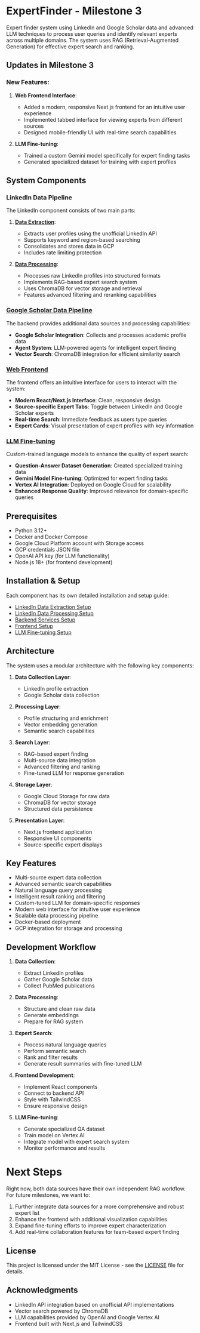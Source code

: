 # ExpertFinder - Milestone 3

Expert finder system using LinkedIn and Google Scholar data and advanced LLM techniques to process user queries and identify relevant experts across multiple domains. The system uses RAG (Retrieval-Augmented Generation) for effective expert search and ranking.

## Updates in Milestone 3

### New Features:
1. **Web Frontend Interface**: 
   - Added a modern, responsive Next.js frontend for an intuitive user experience
   - Implemented tabbed interface for viewing experts from different sources
   - Designed mobile-friendly UI with real-time search capabilities

2. **LLM Fine-tuning**: 
   - Trained a custom Gemini model specifically for expert finding tasks
   - Generated specialized dataset for training with expert profiles

## System Components

### LinkedIn Data Pipeline

The LinkedIn component consists of two main parts:

1. **[Data Extraction](./linkedin_raw_data)**: 
   - Extracts user profiles using the unofficial LinkedIn API
   - Supports keyword and region-based searching
   - Consolidates and stores data in GCP
   - Includes rate limiting protection
   
2. **[Data Processing](./linkedin_data_processing)**:
   - Processes raw LinkedIn profiles into structured formats
   - Implements RAG-based expert search system
   - Uses ChromaDB for vector storage and retrieval
   - Features advanced filtering and reranking capabilities

### [Google Scholar Data Pipeline](./backend)

The backend provides additional data sources and processing capabilities:

- **Google Scholar Integration**: Collects and processes academic profile data
- **Agent System**: LLM-powered agents for intelligent expert finding
- **Vector Search**: ChromaDB integration for efficient similarity search

### [Web Frontend](./frontend)

The frontend offers an intuitive interface for users to interact with the system:

- **Modern React/Next.js Interface**: Clean, responsive design
- **Source-specific Expert Tabs**: Toggle between LinkedIn and Google Scholar experts
- **Real-time Search**: Immediate feedback as users type queries
- **Expert Cards**: Visual presentation of expert profiles with key information

### [LLM Fine-tuning](./backend/llm-finetuning)

Custom-trained language models to enhance the quality of expert search:

- **Question-Answer Dataset Generation**: Created specialized training data
- **Gemini Model Fine-tuning**: Optimized for expert finding tasks
- **Vertex AI Integration**: Deployed on Google Cloud for scalability
- **Enhanced Response Quality**: Improved relevance for domain-specific queries

## Prerequisites

- Python 3.12+
- Docker and Docker Compose
- Google Cloud Platform account with Storage access
- GCP credentials JSON file
- OpenAI API key (for LLM functionality)
- Node.js 18+ (for frontend development)

## Installation & Setup

Each component has its own detailed installation and setup guide:

- [LinkedIn Data Extraction Setup](./linkedin_raw_data/README.md#docker-setup)
- [LinkedIn Data Processing Setup](./linkedin_data_processing/README.md#docker-installation)
- [Backend Services Setup](./backend/README.md#getting-started)
- [Frontend Setup](./frontend/README.md#getting-started)
- [LLM Fine-tuning Setup](./backend/llm-finetuning/README.md#prerequisites)

## Architecture

The system uses a modular architecture with the following key components:

1. **Data Collection Layer**:
   - LinkedIn profile extraction
   - Google Scholar data collection

2. **Processing Layer**:
   - Profile structuring and enrichment
   - Vector embedding generation
   - Semantic search capabilities

3. **Search Layer**:
   - RAG-based expert finding
   - Multi-source data integration
   - Advanced filtering and ranking
   - Fine-tuned LLM for response generation

4. **Storage Layer**:
   - Google Cloud Storage for raw data
   - ChromaDB for vector storage
   - Structured data persistence

5. **Presentation Layer**:
   - Next.js frontend application
   - Responsive UI components
   - Source-specific expert displays

## Key Features

- Multi-source expert data collection
- Advanced semantic search capabilities
- Natural language query processing
- Intelligent result ranking and filtering
- Custom-tuned LLM for domain-specific responses
- Modern web interface for intuitive user experience
- Scalable data processing pipeline
- Docker-based deployment
- GCP integration for storage and processing

## Development Workflow

1. **Data Collection**:
   - Extract LinkedIn profiles
   - Gather Google Scholar data
   - Collect PubMed publications

2. **Data Processing**:
   - Structure and clean raw data
   - Generate embeddings
   - Prepare for RAG system

3. **Expert Search**:
   - Process natural language queries
   - Perform semantic search
   - Rank and filter results
   - Generate result summaries with fine-tuned LLM

4. **Frontend Development**:
   - Implement React components
   - Connect to backend API
   - Style with TailwindCSS
   - Ensure responsive design

5. **LLM Fine-tuning**:
   - Generate specialized QA dataset
   - Train model on Vertex AI
   - Integrate model with expert search system
   - Monitor performance and results

# Next Steps
Right now, both data sources have their own independent RAG workflow. For future milestones, we want to:

1. Further integrate data sources for a more comprehensive and robust expert list
2. Enhance the frontend with additional visualization capabilities
3. Expand fine-tuning efforts to improve expert characterization
4. Add real-time collaboration features for team-based expert finding

## License

This project is licensed under the MIT License - see the [LICENSE](LICENSE) file for details.

## Acknowledgments

- LinkedIn API integration based on unofficial API implementations
- Vector search powered by ChromaDB
- LLM capabilities provided by OpenAI and Google Vertex AI
- Frontend built with Next.js and TailwindCSS
